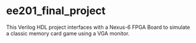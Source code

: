 ee201_final_project
===================

This Verilog HDL project interfaces with a Nexus-6 FPGA Board to simulate a classic memory card game using a VGA monitor.

